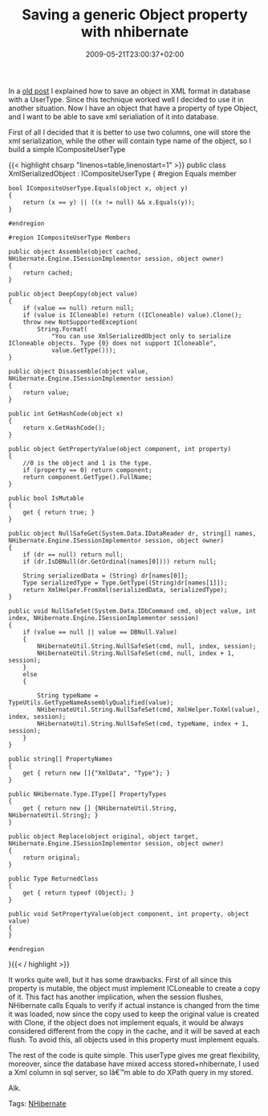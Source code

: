 ﻿---
title: "Saving a generic Object property with nhibernate"
description: ""
date: 2009-05-21T23:00:37+02:00
draft: false
tags: [Nhibernate]
categories: [Nhibernate]
---
In a [old post](http://www.codewrecks.com/blog/index.php/2009/05/14/use-xml-field-in-sqlserver-with-nhibernate/) I explained how to save an object in XML format in database with a UserType. Since this technique worked well I decided to use it in another situation. Now I have an object that have a property of type Object, and I want to be able to save xml serialiation of it into database.

First of all I decided that it is better to use two columns, one will store the xml serialization, while the other will contain type name of the object, so I build a simple ICompositeUserType

{{< highlight chsarp "linenos=table,linenostart=1" >}}
public class XmlSerializedObject : ICompositeUserType 
{
    #region Equals member

    bool ICompositeUserType.Equals(object x, object y)
    {
        return (x == y) || ((x != null) && x.Equals(y));
    }

    #endregion

    #region ICompositeUserType Members

    public object Assemble(object cached, NHibernate.Engine.ISessionImplementor session, object owner)
    {
        return cached;
    }

    public object DeepCopy(object value)
    {
        if (value == null) return null;
        if (value is ICloneable) return ((ICloneable) value).Clone();
        throw new NotSupportedException(
            String.Format(
                "You can use XmlSerializedObject only to serialize ICloneable objects. Type {0} does not support ICloneable",
                value.GetType()));
    }

    public object Disassemble(object value, NHibernate.Engine.ISessionImplementor session)
    {
        return value;
    }

    public int GetHashCode(object x)
    {
        return x.GetHashCode();
    }

    public object GetPropertyValue(object component, int property)
    {
        //0 is the object and 1 is the type.
        if (property == 0) return component;
        return component.GetType().FullName;
    }

    public bool IsMutable
    {
        get { return true; }
    }

    public object NullSafeGet(System.Data.IDataReader dr, string[] names, NHibernate.Engine.ISessionImplementor session, object owner)
    {
        if (dr == null) return null;
        if (dr.IsDBNull(dr.GetOrdinal(names[0]))) return null;

        String serializedData = (String) dr[names[0]];
        Type serializedType = Type.GetType((String)dr[names[1]]);
        return XmlHelper.FromXml(serializedData, serializedType);
    }

    public void NullSafeSet(System.Data.IDbCommand cmd, object value, int index, NHibernate.Engine.ISessionImplementor session)
    {
        if (value == null || value == DBNull.Value)
        {
            NHibernateUtil.String.NullSafeSet(cmd, null, index, session);
            NHibernateUtil.String.NullSafeSet(cmd, null, index + 1, session);
        }
        else
        {

            String typeName = TypeUtils.GetTypeNameAssemblyQualified(value);
            NHibernateUtil.String.NullSafeSet(cmd, XmlHelper.ToXml(value), index, session);
            NHibernateUtil.String.NullSafeSet(cmd, typeName, index + 1, session);
        }
    }

    public string[] PropertyNames
    {
        get { return new []{"XmlData", "Type"}; }
    }

    public NHibernate.Type.IType[] PropertyTypes
    {
        get { return new [] {NHibernateUtil.String, NHibernateUtil.String}; }
    }

    public object Replace(object original, object target, NHibernate.Engine.ISessionImplementor session, object owner)
    {
        return original;
    }

    public Type ReturnedClass
    {
        get { return typeof (Object); }
    }

    public void SetPropertyValue(object component, int property, object value)
    {
    }

    #endregion
}{{< / highlight >}}

<!-- Code inserted with Steve Dunn's Windows Live Writer Code Formatter Plugin.  http://dunnhq.com -->

It works quite well, but it has some drawbacks. First of all since this property is mutable, the object must implement ICLoneable to create a copy of it. This fact has another implication, when the session flushes, NHibernate calls Equals to verify if actual instance is changed from the time it was loaded, now since the copy used to keep the original value is created with Clone, if the object does not implement equals, it would be always considered different from the copy in the cache, and it will be saved at each flush. To avoid this, all objects used in this property must implement equals.

The rest of the code is quite simple. This userType gives me great flexibility, moreover, since the database have mixed access stored+nhibernate, I used a Xml column in sql server, so Iâ€™m able to do XPath query in my stored.

Alk.

Tags: [NHibernate](http://technorati.com/tag/NHibernate)
